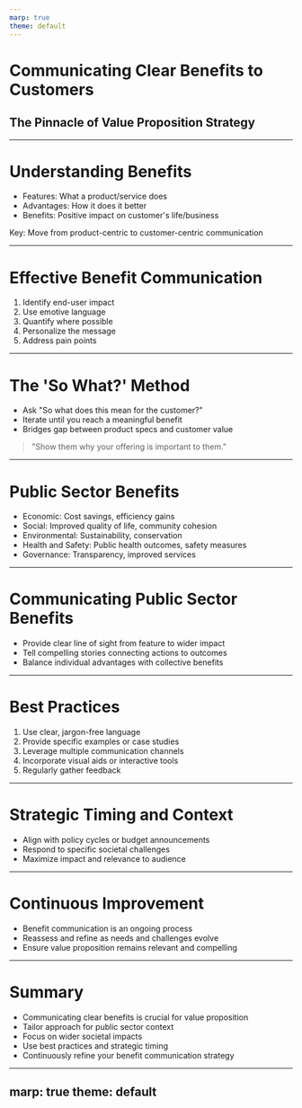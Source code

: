 ```yaml
---
marp: true
theme: default
---
```


# Communicating Clear Benefits to Customers
## The Pinnacle of Value Proposition Strategy

---

# Understanding Benefits

- Features: What a product/service does
- Advantages: How it does it better
- Benefits: Positive impact on customer's life/business

Key: Move from product-centric to customer-centric communication

---

# Effective Benefit Communication

1. Identify end-user impact
2. Use emotive language
3. Quantify where possible
4. Personalize the message
5. Address pain points

---

# The 'So What?' Method

- Ask "So what does this mean for the customer?"
- Iterate until you reach a meaningful benefit
- Bridges gap between product specs and customer value

> "Show them why your offering is important to them."

---

# Public Sector Benefits

- Economic: Cost savings, efficiency gains
- Social: Improved quality of life, community cohesion
- Environmental: Sustainability, conservation
- Health and Safety: Public health outcomes, safety measures
- Governance: Transparency, improved services

---

# Communicating Public Sector Benefits

- Provide clear line of sight from feature to wider impact
- Tell compelling stories connecting actions to outcomes
- Balance individual advantages with collective benefits

---

# Best Practices

1. Use clear, jargon-free language
2. Provide specific examples or case studies
3. Leverage multiple communication channels
4. Incorporate visual aids or interactive tools
5. Regularly gather feedback

---

# Strategic Timing and Context

- Align with policy cycles or budget announcements
- Respond to specific societal challenges
- Maximize impact and relevance to audience

---

# Continuous Improvement

- Benefit communication is an ongoing process
- Reassess and refine as needs and challenges evolve
- Ensure value proposition remains relevant and compelling

---

# Summary

- Communicating clear benefits is crucial for value proposition
- Tailor approach for public sector context
- Focus on wider societal impacts
- Use best practices and strategic timing
- Continuously refine your benefit communication strategy

---
marp: true
theme: default
---
